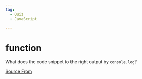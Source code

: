 ```yaml
---
tag:
  - Quiz
  - JavaScript

---
```

  
# function

What does the code snippet to the right output by `console.log`?


[Source From](https://bigfrontend.dev/quiz/function)

  